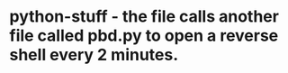 # python-stuff - the file calls another file called pbd.py to open a reverse shell every 2 minutes.
